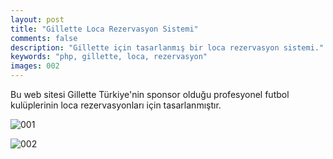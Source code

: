```yaml
---
layout: post
title: "Gillette Loca Rezervasyon Sistemi"
comments: false
description: "Gillette için tasarlanmış bir loca rezervasyon sistemi."
keywords: "php, gillette, loca, rezervasyon"
images: 002
---
```


Bu web sitesi Gillette Türkiye'nin sponsor olduğu profesyonel futbol kulüplerinin loca rezervasyonları için tasarlanmıştır.

![001](../images/002/001.jpg)

![002](../images/002/002.jpg)